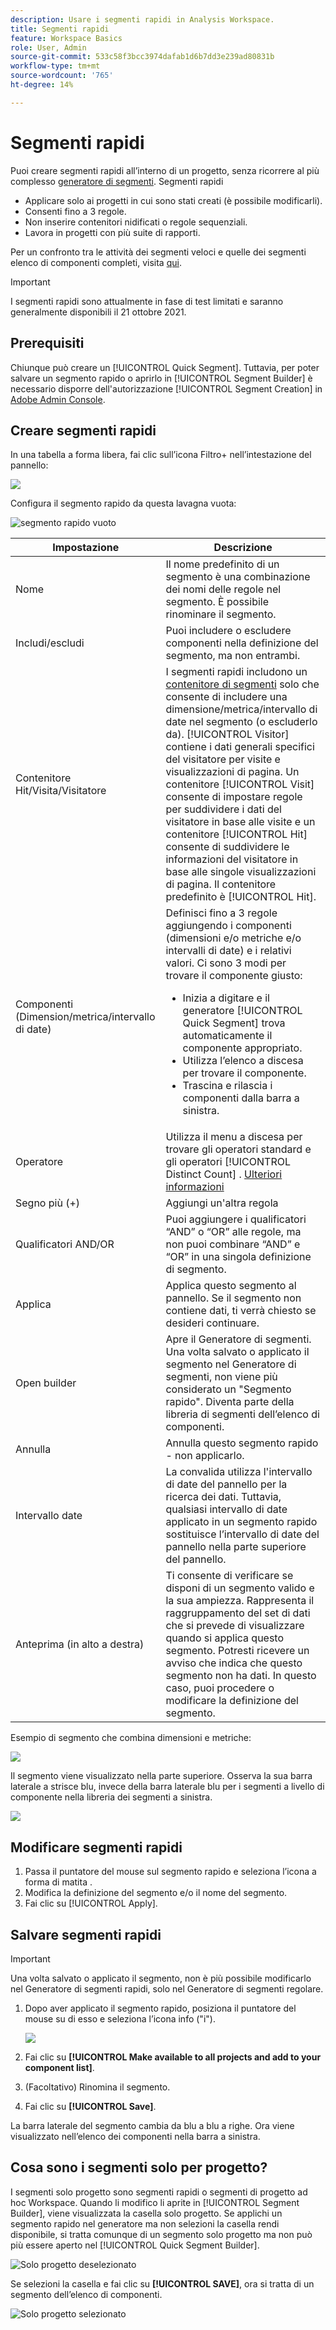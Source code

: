 ```yaml
---
description: Usare i segmenti rapidi in Analysis Workspace.
title: Segmenti rapidi
feature: Workspace Basics
role: User, Admin
source-git-commit: 533c58f3bcc3974dafab1d6b7dd3e239ad80831b
workflow-type: tm+mt
source-wordcount: '765'
ht-degree: 14%

---
```



# Segmenti rapidi

Puoi creare segmenti rapidi all’interno di un progetto, senza ricorrere al più complesso [generatore di segmenti](/help/components/segmentation/segmentation-workflow/seg-build.md). Segmenti rapidi

* Applicare solo ai progetti in cui sono stati creati (è possibile modificarli).
* Consenti fino a 3 regole.
* Non inserire contenitori nidificati o regole sequenziali.
* Lavora in progetti con più suite di rapporti.

Per un confronto tra le attività dei segmenti veloci e quelle dei segmenti elenco di componenti completi, visita [qui](/help/analyze/analysis-workspace/components/segments/t-freeform-project-segment.md).

>[!IMPORTANT]
> I segmenti rapidi sono attualmente in fase di test limitati e saranno generalmente disponibili il 21 ottobre 2021.

## Prerequisiti

Chiunque può creare un [!UICONTROL Quick Segment]. Tuttavia, per poter salvare un segmento rapido o aprirlo in [!UICONTROL Segment Builder] è necessario disporre dell&#39;autorizzazione [!UICONTROL Segment Creation] in [Adobe Admin Console](https://experienceleague.adobe.com/docs/analytics/admin/admin-console/permissions/summary-tables.html?lang=en#analytics-tools).

## Creare segmenti rapidi

In una tabella a forma libera, fai clic sull’icona Filtro+ nell’intestazione del pannello:

![](assets/quick-seg1.png)

Configura il segmento rapido da questa lavagna vuota:

![segmento rapido vuoto](assets/qs-blank-slate.png)

| Impostazione | Descrizione |
| --- | --- |
| Nome | Il nome predefinito di un segmento è una combinazione dei nomi delle regole nel segmento. È possibile rinominare il segmento. |
| Includi/escludi | Puoi includere o escludere componenti nella definizione del segmento, ma non entrambi. |
| Contenitore Hit/Visita/Visitatore | I segmenti rapidi includono un [contenitore di segmenti](https://experienceleague.adobe.com/docs/analytics/components/segmentation/seg-overview.html?lang=en#section_AF2A28BE92474DB386AE85743C71B2D6) solo che consente di includere una dimensione/metrica/intervallo di date nel segmento (o escluderlo da). [!UICONTROL Visitor] contiene i dati generali specifici del visitatore per visite e visualizzazioni di pagina. Un contenitore [!UICONTROL Visit] consente di impostare regole per suddividere i dati del visitatore in base alle visite e un contenitore [!UICONTROL Hit] consente di suddividere le informazioni del visitatore in base alle singole visualizzazioni di pagina. Il contenitore predefinito è [!UICONTROL Hit]. |
| Componenti (Dimension/metrica/intervallo di date) | Definisci fino a 3 regole aggiungendo i componenti (dimensioni e/o metriche e/o intervalli di date) e i relativi valori. Ci sono 3 modi per trovare il componente giusto:<ul><li>Inizia a digitare e il generatore [!UICONTROL Quick Segment] trova automaticamente il componente appropriato.</li><li>Utilizza l’elenco a discesa per trovare il componente.</li><li>Trascina e rilascia i componenti dalla barra a sinistra.</li></ul> |
| Operatore | Utilizza il menu a discesa per trovare gli operatori standard e gli operatori [!UICONTROL Distinct Count] . [Ulteriori informazioni](https://experienceleague.adobe.com/docs/analytics/components/segmentation/segment-reference/seg-operators.html?lang=en) |
| Segno più (+) | Aggiungi un&#39;altra regola |
| Qualificatori AND/OR | Puoi aggiungere i qualificatori “AND” o “OR” alle regole, ma non puoi combinare “AND” e “OR” in una singola definizione di segmento. |
| Applica | Applica questo segmento al pannello. Se il segmento non contiene dati, ti verrà chiesto se desideri continuare. |
| Open builder | Apre il Generatore di segmenti. Una volta salvato o applicato il segmento nel Generatore di segmenti, non viene più considerato un &quot;Segmento rapido&quot;. Diventa parte della libreria di segmenti dell’elenco di componenti. |
| Annulla | Annulla questo segmento rapido - non applicarlo. |
| Intervallo date | La convalida utilizza l&#39;intervallo di date del pannello per la ricerca dei dati. Tuttavia, qualsiasi intervallo di date applicato in un segmento rapido sostituisce l’intervallo di date del pannello nella parte superiore del pannello. |
| Anteprima (in alto a destra) | Ti consente di verificare se disponi di un segmento valido e la sua ampiezza. Rappresenta il raggruppamento del set di dati che si prevede di visualizzare quando si applica questo segmento. Potresti ricevere un avviso che indica che questo segmento non ha dati. In questo caso, puoi procedere o modificare la definizione del segmento. |

Esempio di segmento che combina dimensioni e metriche:

![](assets/quick-seg2.png)

Il segmento viene visualizzato nella parte superiore. Osserva la sua barra laterale a strisce blu, invece della barra laterale blu per i segmenti a livello di componente nella libreria dei segmenti a sinistra.

![](assets/quick-seg5.png)

## Modificare segmenti rapidi

1. Passa il puntatore del mouse sul segmento rapido e seleziona l’icona a forma di matita .
1. Modifica la definizione del segmento e/o il nome del segmento.
1. Fai clic su [!UICONTROL Apply].

## Salvare segmenti rapidi

>[!IMPORTANT]
>Una volta salvato o applicato il segmento, non è più possibile modificarlo nel Generatore di segmenti rapidi, solo nel Generatore di segmenti regolare.

1. Dopo aver applicato il segmento rapido, posiziona il puntatore del mouse su di esso e seleziona l’icona info (&quot;i&quot;).

   ![](assets/quick-seg6.png)

1. Fai clic su **[!UICONTROL Make available to all projects and add to your component list]**.
1. (Facoltativo) Rinomina il segmento.
1. Fai clic su **[!UICONTROL Save]**.

La barra laterale del segmento cambia da blu a blu a righe. Ora viene visualizzato nell’elenco dei componenti nella barra a sinistra.

## Cosa sono i segmenti solo per progetto?

I segmenti solo progetto sono segmenti rapidi o segmenti di progetto ad hoc Workspace. Quando li modifico li aprite in [!UICONTROL Segment Builder], viene visualizzata la casella solo progetto. Se applichi un segmento rapido nel generatore ma non selezioni la casella rendi disponibile, si tratta comunque di un segmento solo progetto ma non può più essere aperto nel [!UICONTROL Quick Segment Builder].

![Solo progetto deselezionato](assets/project-only-unchecked.png)

Se selezioni la casella e fai clic su **[!UICONTROL SAVE]**, ora si tratta di un segmento dell’elenco di componenti.

![Solo progetto selezionato](assets/project-only-checked.png)
